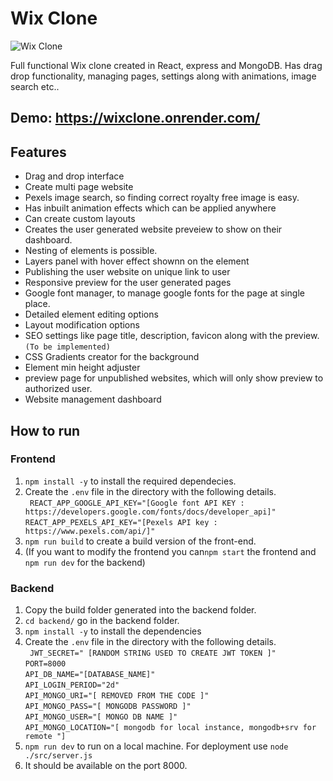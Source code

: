 # Wix Clone

![Wix Clone](https://blogger.googleusercontent.com/img/b/R29vZ2xl/AVvXsEgLSlDJheZIrGbXIUZJWWrl_HDK58StzezCvI1tki4T2AzPQAYpK3T3uZussC084n-V8VeLPXVptclbDo_DPXd7gALLjZYDRRk92al37r2QUY2RVuPPNUIT0eA0tEVx2eddlHBlfe4tb3aHA4fNnCVcUhLNVay2A8Kxn4wKdGJBFSV4MiI6LQxgTNPM/s1600/webbu.JPG)

Full functional Wix clone created in React, express and MongoDB. Has drag drop functionality, managing pages, settings along with animations, image search etc..

## Demo: https://wixclone.onrender.com/

## Features

- Drag and drop interface
- Create multi page website
- Pexels image search, so finding correct royalty free image is easy.
- Has inbuilt animation effects which can be applied anywhere
- Can create custom layouts
- Creates the user generated website preveiew to show on their dashboard.
- Nesting of elements is possible.
- Layers panel with hover effect shownn on the element
- Publishing the user website on unique link to user
- Responsive preview for the user generated pages
- Google font manager, to manage google fonts for the page at single place.
- Detailed element editing options
- Layout modification options
- SEO settings like page title, description, favicon along with the preview. `(To be implemented)`
- CSS Gradients creator for the background
- Element min height adjuster
- preview page for unpublished websites, which will only show preview to authorized user.
- Website management dashboard

## How to run

### Frontend

1. `npm install -y` to install the required dependecies.
2. Create the `.env` file in the directory with the following details.<br/>
   ` REACT_APP_GOOGLE_API_KEY="[Google font API KEY : https://developers.google.com/fonts/docs/developer_api]"`<br/>
   `REACT_APP_PEXELS_API_KEY="[Pexels API key : https://www.pexels.com/api/]"`<br/>
3. `npm run build` to create a build version of the front-end.
4. (If you want to modify the frontend you can`npm start` the frontend and `npm run dev` for the backend)

### Backend

1. Copy the build folder generated into the backend folder.
2. `cd backend/` go in the backend folder.
3. `npm install -y` to install the dependencies
4. Create the `.env` file in the directory with the following details.<br/>
   ` JWT_SECRET=" [RANDOM STRING USED TO CREATE JWT TOKEN ]"`<br/>
   `PORT=8000`<br/>
   `API_DB_NAME="[DATABASE_NAME]"`<br/>
   `API_LOGIN_PERIOD="2d"`<br/>
   `API_MONGO_URI="[ REMOVED FROM THE CODE ]"`<br/>
   `API_MONGO_PASS="[ MONGODB PASSWORD ]"`<br/>
   `API_MONGO_USER="[ MONGO DB NAME ]"`<br/>
   `API_MONGO_LOCATION="[ mongodb for local instance, mongodb+srv for remote "]`<br/>
5. `npm run dev` to run on a local machine. For deployment use `node ./src/server.js`
6. It should be available on the port 8000.
